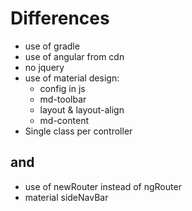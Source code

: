 # Differences

- use of gradle
- use of angular from cdn
- no jquery
- use of material design:
	- config in js
	- md-toolbar
	- layout & layout-align
	- md-content
- Single class per controller

## and

- use of newRouter instead of ngRouter
- material sideNavBar